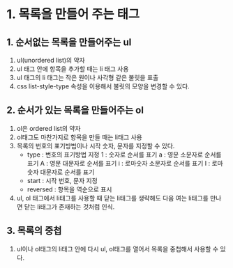 # 1. 목록을 만들어 주는 태그
## 1. 순서없는 목록을 만들어주는 ul
1. ul(unordered list)의 약자
2. ul 태그 안에 항목을 추가할 때는 li 태그 사용
3. ul 태그의 li 태그는 작은 원이나 사각형 같은 불릿을 표출
4. css list-style-type 속성을 이용해서 불릿의 모양을 변경할 수 있다.

## 2. 순서가 있는 목록을 만들어주는 ol
1. ol은 ordered list의 약자
2. ol태그도 마찬가지로 항목을 만들 때는 li태그 사용
3. 목록의 번호의 표기방법이나 시작 숫자, 문자를 지정할 수 있다.
    - type : 번호의 표기방법 지정
            1 : 숫자로 순서를 표기
            a : 영문 소문자로 순서를 표기
            A : 영문 대문자로 순서를 표기
            i : 로마숫자 소문자로 순서를 표기
            I : 로마숫자 대문자로 순서를 표기
    - start : 시작 번호, 문자 지정
    - reversed : 항목을 역순으로 표시
4. ul, ol 태그에서 li태그를 사용할 때 닫는 li태그를 생략해도 다음 여는 li태그를 만나면 닫는 li태그가 존재하는 것처럼 인식.

## 3. 목록의 중첩
1. ul이나 ol태그의 li태그 안에 다시 ul, ol태그를 열어서 목록을 중첩해서 사용할 수 있다.
